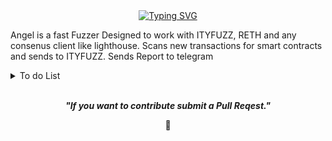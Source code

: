 [//]: # (<p align="center"><img src="https://github.com/user-attachments/assets/e26d1d6a-30ee-488e-90ca-11b3aa180148" width="100%" height="auto"/></p>)

<div align="center">
  <a href="https://git.io/typing-svg">
    <img src="https://readme-typing-svg.demolab.com?font=Fira+Code&pause=1000&color=22F700&width=435&lines=Angel+RPC+Fast+Fuzzer" alt="Typing SVG" />
  </a>
</div>




</h2>


Angel is a fast Fuzzer Designed to work with ITYFUZZ, RETH and any consenus client like lighthouse. Scans new transactions for smart contracts and sends to ITYFUZZ. Sends Report to telegram


<details>
  <summary>To do List</summary>

- **1**: Integrate AI to write invariants for smart contracts and use ITYFUZZ API
- **2**: More Efficient
- **3**: Docs


</details>
<br>

<p align="center">
  <b><i>"If you want to contribute submit a Pull Reqest."</i></b>
</p>

<p align="center">
<a>🌱</a>
</p>

